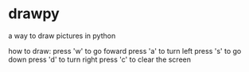 # drawpy
 a way to draw pictures in python

how to draw:
press 'w' to go foward
press 'a' to turn left 
press 's' to go down
press 'd' to turn right
press 'c' to clear the screen
